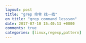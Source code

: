 ```yaml
---
layout: post
title: "grep 命令 找一找"
en_title: "grep command lessson"
date: 2017-07-10 15:40:13 +0800
comments: true
categories: [linux,regexp,pattern]
---
```

